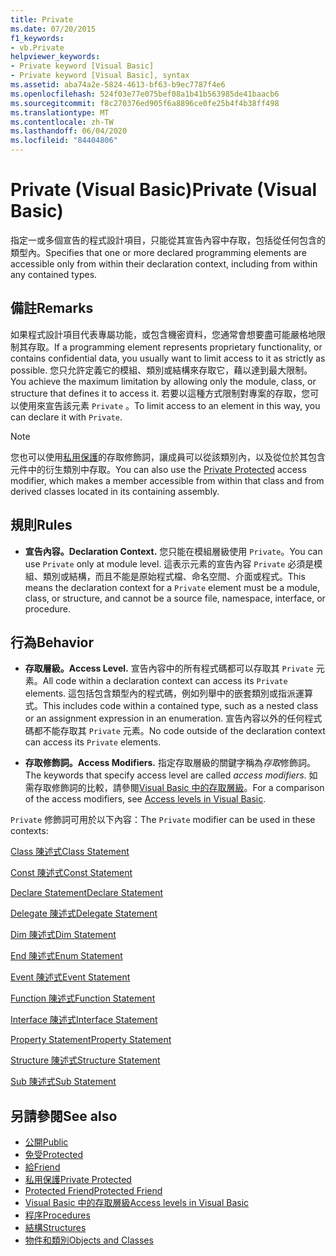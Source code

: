 ```yaml
---
title: Private
ms.date: 07/20/2015
f1_keywords:
- vb.Private
helpviewer_keywords:
- Private keyword [Visual Basic]
- Private keyword [Visual Basic], syntax
ms.assetid: aba74a2e-5824-4613-bf63-b9ec7787f4e6
ms.openlocfilehash: 524f03e77e075bef08a1b41b563985de41baacb6
ms.sourcegitcommit: f8c270376ed905f6a8896ce0fe25b4f4b38ff498
ms.translationtype: MT
ms.contentlocale: zh-TW
ms.lasthandoff: 06/04/2020
ms.locfileid: "84404806"
---
```

# <a name="private-visual-basic"></a><span data-ttu-id="89556-102">Private (Visual Basic)</span><span class="sxs-lookup"><span data-stu-id="89556-102">Private (Visual Basic)</span></span>
<span data-ttu-id="89556-103">指定一或多個宣告的程式設計項目，只能從其宣告內容中存取，包括從任何包含的類型內。</span><span class="sxs-lookup"><span data-stu-id="89556-103">Specifies that one or more declared programming elements are accessible only from within their declaration context, including from within any contained types.</span></span>  
  
## <a name="remarks"></a><span data-ttu-id="89556-104">備註</span><span class="sxs-lookup"><span data-stu-id="89556-104">Remarks</span></span>  
 <span data-ttu-id="89556-105">如果程式設計項目代表專屬功能，或包含機密資料，您通常會想要盡可能嚴格地限制其存取。</span><span class="sxs-lookup"><span data-stu-id="89556-105">If a programming element represents proprietary functionality, or contains confidential data, you usually want to limit access to it as strictly as possible.</span></span> <span data-ttu-id="89556-106">您只允許定義它的模組、類別或結構來存取它，藉以達到最大限制。</span><span class="sxs-lookup"><span data-stu-id="89556-106">You achieve the maximum limitation by allowing only the module, class, or structure that defines it to access it.</span></span> <span data-ttu-id="89556-107">若要以這種方式限制對專案的存取，您可以使用來宣告該元素 `Private` 。</span><span class="sxs-lookup"><span data-stu-id="89556-107">To limit access to an element in this way, you can declare it with `Private`.</span></span>  

> [!NOTE]
> <span data-ttu-id="89556-108">您也可以使用[私用保護](private-protected.md)的存取修飾詞，讓成員可以從該類別內，以及從位於其包含元件中的衍生類別中存取。</span><span class="sxs-lookup"><span data-stu-id="89556-108">You can also use the [Private Protected](private-protected.md) access modifier, which makes a member accessible from within that class and from derived classes located in its containing assembly.</span></span>

## <a name="rules"></a><span data-ttu-id="89556-109">規則</span><span class="sxs-lookup"><span data-stu-id="89556-109">Rules</span></span>  

- <span data-ttu-id="89556-110">**宣告內容。**</span><span class="sxs-lookup"><span data-stu-id="89556-110">**Declaration Context.**</span></span> <span data-ttu-id="89556-111">您只能在模組層級使用 `Private`。</span><span class="sxs-lookup"><span data-stu-id="89556-111">You can use `Private` only at module level.</span></span> <span data-ttu-id="89556-112">這表示元素的宣告內容 `Private` 必須是模組、類別或結構，而且不能是原始程式檔、命名空間、介面或程式。</span><span class="sxs-lookup"><span data-stu-id="89556-112">This means the declaration context for a `Private` element must be a module, class, or structure, and cannot be a source file, namespace, interface, or procedure.</span></span>  
  
## <a name="behavior"></a><span data-ttu-id="89556-113">行為</span><span class="sxs-lookup"><span data-stu-id="89556-113">Behavior</span></span>  
  
- <span data-ttu-id="89556-114">**存取層級。**</span><span class="sxs-lookup"><span data-stu-id="89556-114">**Access Level.**</span></span> <span data-ttu-id="89556-115">宣告內容中的所有程式碼都可以存取其 `Private` 元素。</span><span class="sxs-lookup"><span data-stu-id="89556-115">All code within a declaration context can access its `Private` elements.</span></span> <span data-ttu-id="89556-116">這包括包含類型內的程式碼，例如列舉中的嵌套類別或指派運算式。</span><span class="sxs-lookup"><span data-stu-id="89556-116">This includes code within a contained type, such as a nested class or an assignment expression in an enumeration.</span></span> <span data-ttu-id="89556-117">宣告內容以外的任何程式碼都不能存取其 `Private` 元素。</span><span class="sxs-lookup"><span data-stu-id="89556-117">No code outside of the declaration context can access its `Private` elements.</span></span>  
  
- <span data-ttu-id="89556-118">**存取修飾詞。**</span><span class="sxs-lookup"><span data-stu-id="89556-118">**Access Modifiers.**</span></span> <span data-ttu-id="89556-119">指定存取層級的關鍵字稱為*存取*修飾詞。</span><span class="sxs-lookup"><span data-stu-id="89556-119">The keywords that specify access level are called *access modifiers*.</span></span> <span data-ttu-id="89556-120">如需存取修飾詞的比較，請參閱[Visual Basic 中的存取層級](../../programming-guide/language-features/declared-elements/access-levels.md)。</span><span class="sxs-lookup"><span data-stu-id="89556-120">For a comparison of the access modifiers, see [Access levels in Visual Basic](../../programming-guide/language-features/declared-elements/access-levels.md).</span></span>  
  
 <span data-ttu-id="89556-121">`Private` 修飾詞可用於以下內容：</span><span class="sxs-lookup"><span data-stu-id="89556-121">The `Private` modifier can be used in these contexts:</span></span>  
  
 [<span data-ttu-id="89556-122">Class 陳述式</span><span class="sxs-lookup"><span data-stu-id="89556-122">Class Statement</span></span>](../statements/class-statement.md)  
  
 [<span data-ttu-id="89556-123">Const 陳述式</span><span class="sxs-lookup"><span data-stu-id="89556-123">Const Statement</span></span>](../statements/const-statement.md)  
  
 [<span data-ttu-id="89556-124">Declare Statement</span><span class="sxs-lookup"><span data-stu-id="89556-124">Declare Statement</span></span>](../statements/declare-statement.md)  
  
 [<span data-ttu-id="89556-125">Delegate 陳述式</span><span class="sxs-lookup"><span data-stu-id="89556-125">Delegate Statement</span></span>](../statements/delegate-statement.md)  
  
 [<span data-ttu-id="89556-126">Dim 陳述式</span><span class="sxs-lookup"><span data-stu-id="89556-126">Dim Statement</span></span>](../statements/dim-statement.md)  
  
 [<span data-ttu-id="89556-127">End 陳述式</span><span class="sxs-lookup"><span data-stu-id="89556-127">Enum Statement</span></span>](../statements/enum-statement.md)  
  
 [<span data-ttu-id="89556-128">Event 陳述式</span><span class="sxs-lookup"><span data-stu-id="89556-128">Event Statement</span></span>](../statements/event-statement.md)  
  
 [<span data-ttu-id="89556-129">Function 陳述式</span><span class="sxs-lookup"><span data-stu-id="89556-129">Function Statement</span></span>](../statements/function-statement.md)  
  
 [<span data-ttu-id="89556-130">Interface 陳述式</span><span class="sxs-lookup"><span data-stu-id="89556-130">Interface Statement</span></span>](../statements/interface-statement.md)  
  
 [<span data-ttu-id="89556-131">Property Statement</span><span class="sxs-lookup"><span data-stu-id="89556-131">Property Statement</span></span>](../statements/property-statement.md)  
  
 [<span data-ttu-id="89556-132">Structure 陳述式</span><span class="sxs-lookup"><span data-stu-id="89556-132">Structure Statement</span></span>](../statements/structure-statement.md)  
  
 [<span data-ttu-id="89556-133">Sub 陳述式</span><span class="sxs-lookup"><span data-stu-id="89556-133">Sub Statement</span></span>](../statements/sub-statement.md)  
  
## <a name="see-also"></a><span data-ttu-id="89556-134">另請參閱</span><span class="sxs-lookup"><span data-stu-id="89556-134">See also</span></span>

- [<span data-ttu-id="89556-135">公開</span><span class="sxs-lookup"><span data-stu-id="89556-135">Public</span></span>](public.md)
- [<span data-ttu-id="89556-136">免受</span><span class="sxs-lookup"><span data-stu-id="89556-136">Protected</span></span>](protected.md)
- [<span data-ttu-id="89556-137">給</span><span class="sxs-lookup"><span data-stu-id="89556-137">Friend</span></span>](friend.md)
- [<span data-ttu-id="89556-138">私用保護</span><span class="sxs-lookup"><span data-stu-id="89556-138">Private Protected</span></span>](./private-protected.md)
- [<span data-ttu-id="89556-139">Protected Friend</span><span class="sxs-lookup"><span data-stu-id="89556-139">Protected Friend</span></span>](./protected-friend.md)
- [<span data-ttu-id="89556-140">Visual Basic 中的存取層級</span><span class="sxs-lookup"><span data-stu-id="89556-140">Access levels in Visual Basic</span></span>](../../programming-guide/language-features/declared-elements/access-levels.md)
- [<span data-ttu-id="89556-141">程序</span><span class="sxs-lookup"><span data-stu-id="89556-141">Procedures</span></span>](../../programming-guide/language-features/procedures/index.md)
- [<span data-ttu-id="89556-142">結構</span><span class="sxs-lookup"><span data-stu-id="89556-142">Structures</span></span>](../../programming-guide/language-features/data-types/structures.md)
- [<span data-ttu-id="89556-143">物件和類別</span><span class="sxs-lookup"><span data-stu-id="89556-143">Objects and Classes</span></span>](../../programming-guide/language-features/objects-and-classes/index.md)
